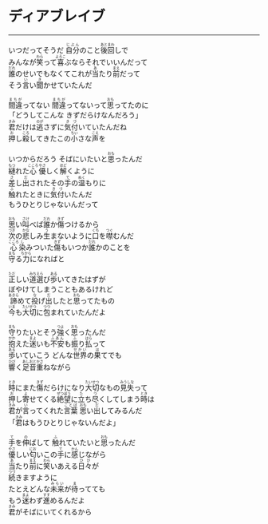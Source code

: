 # ディアブレイブ
---
<lyric>
いつだってそうだ <ruby>自分<rt>じぶん</rt></ruby>のこと<ruby>後回<rt>あとまわ</rt></ruby>しで<br/>
みんなが<ruby>笑<rt>わら</rt></ruby>って<ruby>喜<rt>よろこ</rt></ruby>ぶならそれでいいんだって<br/>
<ruby>誰<rt>だれ</rt></ruby>のせいでもなくてこれが<ruby>当<rt>あ</rt></ruby>たり<ruby>前<rt>まえ</rt></ruby>だって<br/>
そう<ruby>言<rt>い</rt></ruby>い<ruby>聞<rt>き</rt></ruby>かせていたんだ<br/>
<br/>
<ruby>間違<rt>まちが</rt></ruby>ってない <ruby>間違<rt>まちが</rt></ruby>ってないって<ruby>思<rt>おも</rt></ruby>ってたのに<br/>
「どうしてこんな きずだらけなんだろう」<br/>
<ruby>君<rt>きみ</rt></ruby>だけは<ruby>逃<rt>のが</rt></ruby>さずに<ruby>気付<rt>きづ</rt></ruby>いていたんだね<br/>
<ruby>押<rt>お</rt></ruby>し<ruby>殺<rt>ころ</rt></ruby>してきたこの<ruby>小<rt>ちい</rt></ruby>さな<ruby>声<rt>こえ</rt></ruby>を<br/>
<br/>
いつからだろう そばにいたいと<ruby>思<rt>おも</rt></ruby>ったんだ<br/>
<ruby>縺<rt>もつ</rt></ruby>れた<ruby>心<rt>こころ</rt></ruby> <ruby>優<rt>やさ</rt></ruby>しく<ruby>解<rt>ほど</rt></ruby>くように<br/>
<ruby>差<rt>さ</rt></ruby>し<ruby>出<rt>だ</rt></ruby>されたその<ruby>手<rt>て</rt></ruby>の<ruby>温<rt>ぬく</rt></ruby>もりに<br/>
<ruby>触<rt>ふ</rt></ruby>れたときに<ruby>気付<rt>きづ</rt></ruby>いたんだ<br/>
もうひとりじゃないんだって<br/>
<br/>
<ruby>思<rt>おも</rt></ruby>い<ruby>叫<rt>さけ</rt></ruby>べば<ruby>誰<rt>だれ</rt></ruby>か<ruby>傷<rt>きず</rt></ruby>つけるから<br/>
<ruby>次<rt>つぎ</rt></ruby>の<ruby>悲<rt>かな</rt></ruby>しみ<ruby>生<rt>う</rt></ruby>まないように<ruby>口<rt>くち</rt></ruby>を<ruby>噤<rt>つぐ</rt></ruby>むんだ<br/>
<ruby>心<rt>こころ</rt></ruby><ruby>染<rt>し</rt></ruby>みついた<ruby>傷<rt>きず</rt></ruby>もいつか<ruby>誰<rt>だれ</rt></ruby>かのことを<br/>
<ruby>守<rt>まも</rt></ruby>る<ruby>力<rt>ちから</rt></ruby>になればと<br/>
<br/>
<ruby>正<rt>ただ</rt></ruby>しい<ruby>道<rt>みち</rt></ruby><ruby>選<rt>えら</rt></ruby>び<ruby>歩<rt>ある</rt></ruby>いてきたはずが<br/>
ぼやけてしまうこともあるけれど<br/>
<ruby>諦<rt>あきら</rt></ruby>めて<ruby>投<rt>な</rt></ruby>げ<ruby>出<rt>だ</rt></ruby>したと<ruby>思<rt>おも</rt></ruby>ってたもの<br/>
<ruby>今<rt>いま</rt></ruby>も<ruby>大切<rt>たいせつ</rt></ruby>に<ruby>包<rt>つつ</rt></ruby>まれていたんだよ<br/>
<br/>
<ruby>守<rt>まも</rt></ruby>りたいとそう<ruby>強<rt>つよ</rt></ruby>く<ruby>思<rt>おも</rt></ruby>ったんだ<br/>
<ruby>抱<rt>かか</rt></ruby>えた<ruby>迷<rt>まよ</rt></ruby>いも<ruby>不安<rt>ふあん</rt></ruby>も<ruby>振<rt>ふ</rt></ruby>り<ruby>払<rt>はら</rt></ruby>って<br/>
<ruby>歩<rt>ある</rt></ruby>いていこう どんな<ruby>世界<rt>せかい</rt></ruby>の<ruby>果<rt>は</rt></ruby>てでも<br/>
<ruby>響<rt>ひび</rt></ruby>く<ruby>足音<rt>あしおと</rt></ruby><ruby>重<rt>かさ</rt></ruby>ねながら<br/>
<br/>
<ruby>時<rt>とき</rt></ruby>にまた<ruby>傷<rt>きず</rt></ruby>だらけになり<ruby>大切<rt>たいせつ</rt></ruby>なもの<ruby>見失<rt>みうしな</rt></ruby>って<br/>
<ruby>押<rt>お</rt></ruby>し<ruby>寄<rt>よ</rt></ruby>せてくる<ruby>絶望<rt>ぜつぼう</rt></ruby>に<ruby>立<rt>た</rt></ruby>ち<ruby>尽<rt>つ</rt></ruby>くしてしまう<ruby>時<rt>とき</rt></ruby>は<br/>
<ruby>君<rt>きみ</rt></ruby>が<ruby>言<rt>い</rt></ruby>ってくれた<ruby>言葉<rt>ことば</rt></ruby> <ruby>思<rt>おも</rt></ruby>い<ruby>出<rt>だ</rt></ruby>してみるんだ<br/>
「<ruby>君<rt>きみ</rt></ruby>はもうひとりじゃないんだよ」<br/>
<br/>
<ruby>手<rt>て</rt></ruby>を<ruby>伸<rt>の</rt></ruby>ばして <ruby>触<rt>ふ</rt></ruby>れていたいと<ruby>思<rt>おも</rt></ruby>ったんだ<br/>
<ruby>優<rt>やさ</rt></ruby>しい<ruby>匂<rt>にお</rt></ruby>いこの<ruby>手<rt>て</rt></ruby>に<ruby>感<rt>かん</rt></ruby>じながら<br/>
<ruby>当<rt>あ</rt></ruby>たり<ruby>前<rt>まえ</rt></ruby>に<ruby>笑<rt>わら</rt></ruby>いあえる<ruby>日々<rt>ひび</rt></ruby>が<br/>
<ruby>続<rt>つづ</rt></ruby>きますように<br/>
たとえどんな<ruby>未来<rt>みらい</rt></ruby>が<ruby>待<rt>ま</rt></ruby>ってても<br/>
もう<ruby>迷<rt>まよ</rt></ruby>わず<ruby>進<rt>すす</rt></ruby>めるんだよ<br/>
<ruby>君<rt>きみ</rt></ruby>がそばにいてくれるから<br/>
</lyric>
